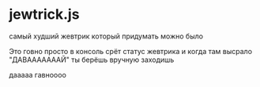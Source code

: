 # jewtrick.js
самый худший жевтрик который придумать можно было

Это говно просто в консоль срёт статус жевтрика и когда там высрало "ДАВАААААААЙ" ты берёшь вручную заходишь

дааааа гавноооо
